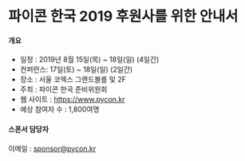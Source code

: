 # 파이콘 한국 2019 후원사를 위한 안내서

#### 개요
- 일정 : 2019년 8월 15일(목) ~ 18일(일) (4일간)
- 컨퍼런스: 17일(토) ~ 18일(일) (2일간)
- 장소 : 서울 코엑스 그랜드볼룸 및 2F
- 주최 : 파이콘 한국 준비위원회
- 웹 사이트 : https://www.pycon.kr
- 예상 참여자 수 : 1,800여명

#### 스폰서 담당자
이메일 : sponsor@pycon.kr
